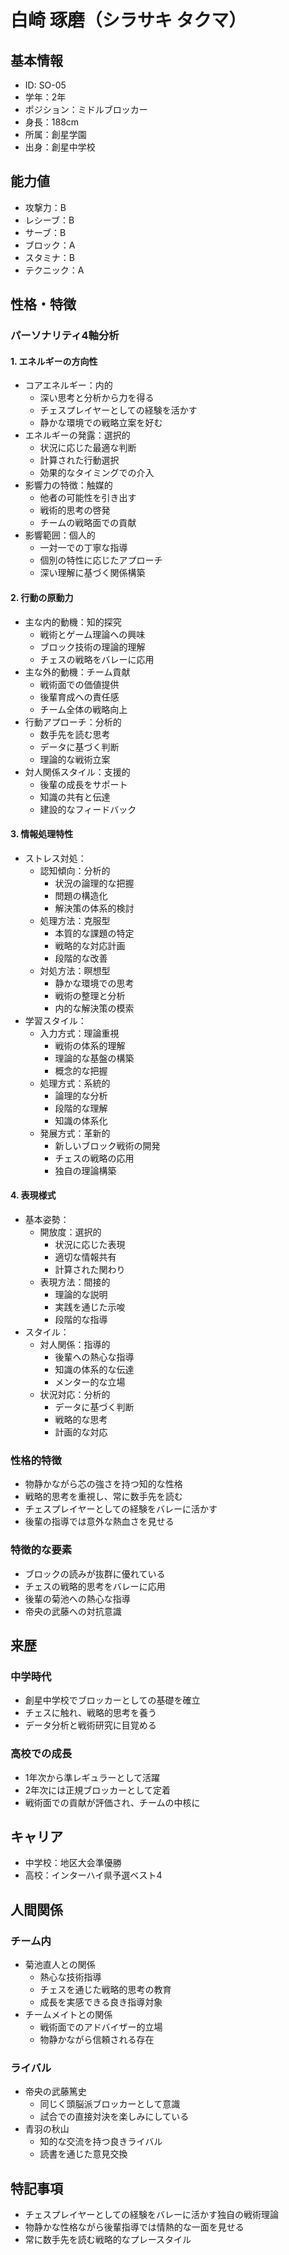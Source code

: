 # 白崎 琢磨（シラサキ タクマ）

## 基本情報

- ID: SO-05
- 学年：2年
- ポジション：ミドルブロッカー
- 身長：188cm
- 所属：創星学園
- 出身：創星中学校

## 能力値

- 攻撃力：B
- レシーブ：B
- サーブ：B
- ブロック：A
- スタミナ：B
- テクニック：A

## 性格・特徴

### パーソナリティ4軸分析

#### 1. エネルギーの方向性

- コアエネルギー：内的
  - 深い思考と分析から力を得る
  - チェスプレイヤーとしての経験を活かす
  - 静かな環境での戦略立案を好む
- エネルギーの発露：選択的
  - 状況に応じた最適な判断
  - 計算された行動選択
  - 効果的なタイミングでの介入
- 影響力の特徴：触媒的
  - 他者の可能性を引き出す
  - 戦術的思考の啓発
  - チームの戦略面での貢献
- 影響範囲：個人的
  - 一対一での丁寧な指導
  - 個別の特性に応じたアプローチ
  - 深い理解に基づく関係構築

#### 2. 行動の原動力

- 主な内的動機：知的探究
  - 戦術とゲーム理論への興味
  - ブロック技術の理論的理解
  - チェスの戦略をバレーに応用
- 主な外的動機：チーム貢献
  - 戦術面での価値提供
  - 後輩育成への責任感
  - チーム全体の戦略向上
- 行動アプローチ：分析的
  - 数手先を読む思考
  - データに基づく判断
  - 理論的な戦術立案
- 対人関係スタイル：支援的
  - 後輩の成長をサポート
  - 知識の共有と伝達
  - 建設的なフィードバック

#### 3. 情報処理特性

- ストレス対処：
  - 認知傾向：分析的
    - 状況の論理的な把握
    - 問題の構造化
    - 解決策の体系的検討
  - 処理方法：克服型
    - 本質的な課題の特定
    - 戦略的な対応計画
    - 段階的な改善
  - 対処方法：瞑想型
    - 静かな環境での思考
    - 戦術の整理と分析
    - 内的な解決策の模索
- 学習スタイル：
  - 入力方式：理論重視
    - 戦術の体系的理解
    - 理論的な基盤の構築
    - 概念的な把握
  - 処理方式：系統的
    - 論理的な分析
    - 段階的な理解
    - 知識の体系化
  - 発展方式：革新的
    - 新しいブロック戦術の開発
    - チェスの戦略の応用
    - 独自の理論構築

#### 4. 表現様式

- 基本姿勢：
  - 開放度：選択的
    - 状況に応じた表現
    - 適切な情報共有
    - 計算された関わり
  - 表現方法：間接的
    - 理論的な説明
    - 実践を通じた示唆
    - 段階的な指導
- スタイル：
  - 対人関係：指導的
    - 後輩への熱心な指導
    - 知識の体系的な伝達
    - メンター的な立場
  - 状況対応：分析的
    - データに基づく判断
    - 戦略的な思考
    - 計画的な対応

### 性格的特徴

- 物静かながら芯の強さを持つ知的な性格
- 戦略的思考を重視し、常に数手先を読む
- チェスプレイヤーとしての経験をバレーに活かす
- 後輩の指導では意外な熱血さを見せる

### 特徴的な要素

- ブロックの読みが抜群に優れている
- チェスの戦略的思考をバレーに応用
- 後輩の菊池への熱心な指導
- 帝央の武藤への対抗意識

## 来歴

### 中学時代

- 創星中学校でブロッカーとしての基礎を確立
- チェスに触れ、戦略的思考を養う
- データ分析と戦術研究に目覚める

### 高校での成長

- 1年次から準レギュラーとして活躍
- 2年次には正規ブロッカーとして定着
- 戦術面での貢献が評価され、チームの中核に

## キャリア

- 中学校：地区大会準優勝
- 高校：インターハイ県予選ベスト4

## 人間関係

### チーム内

- 菊池直人との関係
  - 熱心な技術指導
  - チェスを通じた戦略的思考の教育
  - 成長を実感できる良き指導対象
- チームメイトとの関係
  - 戦術面でのアドバイザー的立場
  - 物静かながら信頼される存在

### ライバル

- 帝央の武藤篤史
  - 同じく頭脳派ブロッカーとして意識
  - 試合での直接対決を楽しみにしている
- 青羽の秋山
  - 知的な交流を持つ良きライバル
  - 読書を通じた意見交換

## 特記事項

- チェスプレイヤーとしての経験をバレーに活かす独自の戦術理論
- 物静かな性格ながら後輩指導では情熱的な一面を見せる
- 常に数手先を読む戦略的なプレースタイル
